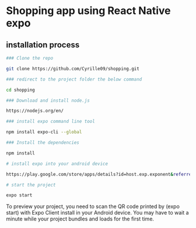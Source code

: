 # Shopping app using React Native expo

## installation process

```bash
### Clone the repo

git clone https://github.com/Cyrille09/shopping.git

### redirect to the project folder the below command

cd shopping

### Download and install node.js

https://nodejs.org/en/

### install expo command line tool

npm install expo-cli --global

### Install the dependencies

npm install

# install expo into your android device

https://play.google.com/store/apps/details?id=host.exp.exponent&referrer=www

# start the project

expo start

```

To preview your project, you need to scan the QR code printed by (expo start) with Expo Client install in your Android device. You may have to wait a minute while your project bundles and loads for the first time.
